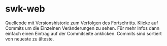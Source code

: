 # swk-web
Quellcode mit Versionshistorie zum Verfolgen des Fortschritts.
Klicke auf Commits um die Einzelnen Veränderungen zu sehen. Für mehr Infos dann einfach einen Eintrag auf der Commitseite anklicken. Commits sind sortiert von neueste zu älteste. 

